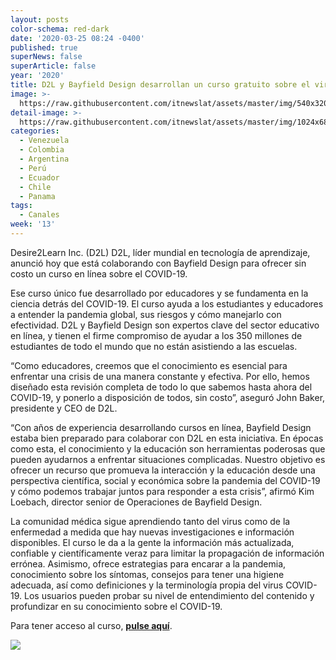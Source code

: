 ```yaml
---
layout: posts
color-schema: red-dark
date: '2020-03-25 08:24 -0400'
published: true
superNews: false
superArticle: false
year: '2020'
title: D2L y Bayfield Design desarrollan un curso gratuito sobre el virus COVID-19
image: >-
  https://raw.githubusercontent.com/itnewslat/assets/master/img/540x320/Imagen-Coronavirus-p.jpg
detail-image: >-
  https://raw.githubusercontent.com/itnewslat/assets/master/img/1024x680/Imagen-Coronavirus-g.jpg
categories:
  - Venezuela
  - Colombia
  - Argentina
  - Perú
  - Ecuador
  - Chile
  - Panama
tags:
  - Canales
week: '13'
---
```

Desire2Learn Inc. (D2L) D2L, líder mundial en tecnología de aprendizaje, anunció hoy que está colaborando con Bayfield Design para ofrecer sin costo un curso en línea sobre el COVID-19.

Ese curso único fue desarrollado por educadores y se fundamenta en la ciencia detrás del COVID-19. El curso ayuda a los estudiantes y educadores a entender la pandemia global, sus riesgos y cómo manejarlo con efectividad. D2L y Bayfield Design son expertos clave del sector educativo en línea, y tienen el firme compromiso de ayudar a los 350 millones de estudiantes de todo el mundo que no están asistiendo a las escuelas. 

“Como educadores, creemos que el conocimiento es esencial para enfrentar una crisis de una manera constante y efectiva. Por ello, hemos diseñado esta revisión completa de todo lo que sabemos hasta ahora del COVID-19, y ponerlo a disposición de todos, sin costo”, aseguró John Baker, presidente y CEO de D2L.

“Con años de experiencia desarrollando cursos en línea, Bayfield Design estaba bien preparado para colaborar con D2L en esta iniciativa. En épocas como esta, el conocimiento y la educación son herramientas poderosas que pueden ayudarnos a enfrentar situaciones complicadas. Nuestro objetivo es ofrecer un recurso que promueva la interacción y la educación desde una perspectiva científica, social y económica sobre la pandemia del COVID-19 y cómo podemos trabajar juntos para responder a esta crisis”, afirmó Kim Loebach, director senior de Operaciones de Bayfield Design. 

La comunidad médica sigue aprendiendo tanto del virus como de la enfermedad a medida que hay nuevas investigaciones e información disponibles. El curso le da a la gente la información más actualizada, confiable y científicamente veraz para limitar la propagación de información errónea. Asimismo, ofrece estrategias para encarar a la pandemia, conocimiento sobre los síntomas, consejos para tener una higiene adecuada, así como definiciones y la terminología propia del virus COVID-19. Los usuarios pueden probar su nivel de entendimiento del contenido y profundizar en su conocimiento sobre el COVID-19.

Para tener acceso al curso, **[pulse aquí](https://d2l-opencourses.cm-hosting.com/product?catalog=covid_19&_ga=2.11681907.616572745.1584372172-1896982967.1564491728)**.

<img src="https://tracker.metricool.com/c3po.jpg?hash=56f88a41e39ab42c063cc51676587a04"/>